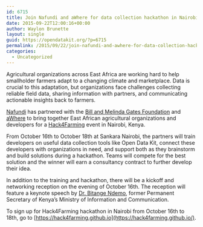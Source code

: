```yaml
---
id: 6715
title: Join Nafundi and aWhere for data collection hackathon in Nairobi on Oct 16th
date: 2015-09-22T12:00:16+00:00
author: Waylon Brunette
layout: single
guid: https://opendatakit.org/?p=6715
permalink: /2015/09/22/join-nafundi-and-awhere-for-data-collection-hackathon-in-nairobi-on-oct-16th/
categories:
  - Uncategorized
---
```

Agricultural organizations across East Africa are working hard to help smallholder farmers adapt to a changing climate and marketplace. Data is crucial to this adaptation, but organizations face challenges collecting reliable field data, sharing information with partners, and communicating actionable insights back to farmers.

[Nafundi](http://nafundi.com) has partnered with the [Bill and Melinda Gates Foundation](https://www.gatesfoundation.org) and [aWhere](http://awhere.com) to bring together East African agricultural organizations and developers for a [Hack4Farming](https://hack4farming.github.io/) event in Nairobi, Kenya.

From October 16th to October 18th at Sankara Nairobi, the partners will train developers on useful data collection tools like Open Data Kit, connect these developers with organizations in need, and support both as they brainstorm and build solutions during a hackathon. Teams will compete for the best solution and the winner will earn a consultancy contract to further develop their idea.

In addition to the training and hackathon, there will be a kickoff and networking reception on the evening of October 16th. The reception will feature a keynote speech by [Dr. Bitange Ndemo](http://bitangendemo.me/), former Permanent Secretary of Kenya&#8217;s Ministry of Information and Communication.

To sign up for Hack4Farming hackathon in Nairobi from October 16th to 18th, go to [https://hack4farming.github.io](https://hack4farming.github.io/).